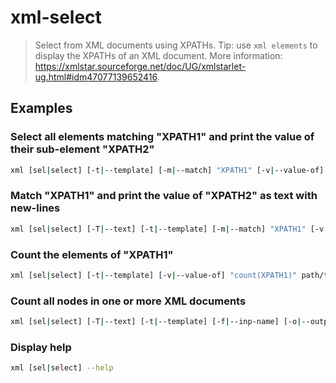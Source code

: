 # xml-select

> Select from XML documents using XPATHs. Tip: use `xml elements` to display the XPATHs of an XML document. More information: <https://xmlstar.sourceforge.net/doc/UG/xmlstarlet-ug.html#idm47077139652416>.

## Examples

### Select all elements matching "XPATH1" and print the value of their sub-element "XPATH2"

```bash
xml [sel|select] [-t|--template] [-m|--match] "XPATH1" [-v|--value-of] "XPATH2" path/to/input.xml|URI
```

### Match "XPATH1" and print the value of "XPATH2" as text with new-lines

```bash
xml [sel|select] [-T|--text] [-t|--template] [-m|--match] "XPATH1" [-v|--value-of] "XPATH2" [-n|--nl] path/to/input.xml|URI
```

### Count the elements of "XPATH1"

```bash
xml [sel|select] [-t|--template] [-v|--value-of] "count(XPATH1)" path/to/input.xml|URI
```

### Count all nodes in one or more XML documents

```bash
xml [sel|select] [-T|--text] [-t|--template] [-f|--inp-name] [-o|--output] " " [-v|--value-of] "count(node())" [-n|--nl] path/to/input1.xml|URI path/to/input2.xml|URI
```

### Display help

```bash
xml [sel|select] --help
```
